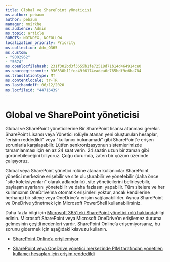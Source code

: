 ```yaml
---
title: Global ve SharePoint yöneticisi
ms.author: pebaum
author: pebaum
manager: mnirkhe
ms.audience: Admin
ms.topic: article
ROBOTS: NOINDEX, NOFOLLOW
localization_priority: Priority
ms.collection: Adm_O365
ms.custom:
- "9002962"
- "5674"
ms.openlocfilehash: 231f302bd3f3655b1fe72518d71b14d464914ce0
ms.sourcegitcommit: 936330b11fec49f6174eadea6c765bdf9e6ba784
ms.translationtype: MT
ms.contentlocale: tr-TR
ms.lasthandoff: 06/12/2020
ms.locfileid: "44716439"
---
```

# <a name="global-and-sharepoint-admin"></a>Global ve SharePoint yöneticisi

Global ve SharePoint yöneticilerine Bir SharePoint lisansı atanması gerekir. SharePoint Lisansı veya Yönetici rolüyle atanan yeni oluşturulan hesaplar, "erişim reddedildi" veya "kullanıcı bulunamadı" gibi SharePoint'e erişen sorunlarla karşılaşabilir. Lütfen senkronizasyonun sistemlerimizde tamamlanması için en az 24 saat verin. 24 saatin uzun bir zaman gibi görünebileceğini biliyoruz. Çoğu durumda, zaten bir çözüm üzerinde çalışıyoruz.

Global veya SharePoint yönetici rolüne atanan kullanıcılar SharePoint yönetici merkezine erişebilir ve site oluşturabilir ve yönetebilir (daha önce "site koleksiyonları" olarak adlandırılır), site yöneticilerini belirleyebilir, paylaşım ayarlarını yönetebilir ve daha fazlasını yapabilir. Tüm sitelere ve her kullanıcının OneDrive'ına otomatik erişimleri yoktur, ancak kendilerine herhangi bir siteye veya OneDrive'a erişim sağlayabilirler. Ayrıca SharePoint ve OneDrive yönetmek için Microsoft PowerShell kullanabilirsiniz.

Daha fazla bilgi için [Microsoft 365'teki SharePoint yönetici rolü hakkında](https://docs.microsoft.com/sharepoint/sharepoint-admin-role)bilgi edinin.
Microsoft SharePoint veya Microsoft OneDrive’ın erişilemez duruma gelmesinin çeşitli nedenleri vardır. SharePoint Online’a erişemiyorsanız, bu sorunu gidermek için aşağıdaki kılavuzu kullanın.

- [SharePoint Online’a erişilemiyor](https://docs.microsoft.com/sharepoint/troubleshoot/sharing-and-permissions/sharepoint-online-inaccessible)

- [SharePoint veya OneDrive yönetici merkezinde PIM tarafından yönetilen kullanıcı hesapları için erişim reddedildi](https://docs.microsoft.com/sharepoint/troubleshoot/administration/access-denied-to-pim-user-accounts)